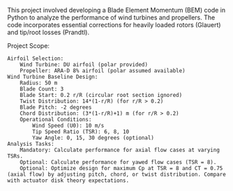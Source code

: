 This project involved developing a Blade Element Momentum (BEM) code in Python to analyze the performance of wind turbines and propellers. The code incorporates essential corrections for heavily loaded rotors (Glauert) and tip/root losses (Prandtl).

Project Scope:

    Airfoil Selection:
        Wind Turbine: DU airfoil (polar provided)
        Propeller: ARA-D 8% airfoil (polar assumed available)
    Wind Turbine Baseline Design:
        Radius: 50 m
        Blade Count: 3
        Blade Start: 0.2 r/R (circular root section ignored)
        Twist Distribution: 14*(1-r/R) (for r/R > 0.2)
        Blade Pitch: -2 degrees
        Chord Distribution: (3*(1-r/R)+1) m (for r/R > 0.2)
        Operational Conditions:
            Wind Speed (U0): 10 m/s
            Tip Speed Ratio (TSR): 6, 8, 10
            Yaw Angle: 0, 15, 30 degrees (optional)
    Analysis Tasks:
        Mandatory: Calculate performance for axial flow cases at varying TSRs.
        Optional: Calculate performance for yawed flow cases (TSR = 8).
        Optional: Optimize design for maximum Cp at TSR = 8 and CT = 0.75 (axial flow) by adjusting pitch, chord, or twist distribution. Compare with actuator disk theory expectations.
